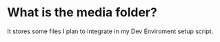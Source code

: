 # What is the media folder?
It stores some files I plan to integrate in my Dev Enviroment setup script.